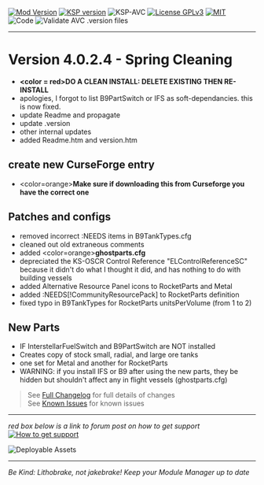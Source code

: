 <!-- ReleaseLayout.md v1.1.4.0
SimpleConstruction! (SLR)
created: 11 Aug 2018
updated: 01 Feb 2020 -->

[![Mod Version][shield:mod:static]][MOD:forum] 
[![KSP version][shield:ksp:static]][KSP:website] ![KSP-AVC][shield:kspavc] [![License GPLv3][shield:license]][LINK:license] [![][LOGO:mit]][LINK:license]  
![Code][shield:code:static] ![Validate AVC .version files][shield:avcvalid]  
***  
# Version 4.0.2.4 - Spring Cleaning  
- <B><color = red>DO A CLEAN INSTALL: DELETE EXISTING THEN RE-INSTALL</color></b>  
- apologies, I forgot to list B9PartSwitch or IFS as soft-dependancies. this is now fixed.
- update Readme and propagate  
- update .version  
- other internal updates  
- added Readme.htm and version.htm  
## create new CurseForge entry  
- <color=orange><b>Make sure if downloading this from Curseforge you have the correct one</b></color>  
## Patches and configs  
- removed incorrect :NEEDS items in B9TankTypes.cfg  
- cleaned out old extraneous comments  
- added <color=orange><b>ghostparts.cfg</b></color>  
- depreciated the KS-OSCR Control Reference "ELControlReferenceSC" because it didn't do what I thought it did, and has nothing to do with building vessels  
- added Alternative Resource Panel icons to RocketParts and Metal  
- added :NEEDS[!CommunityResourcePack] to RocketParts definition  
- fixed typo in B9TankTypes for RocketParts unitsPerVolume (from 1 to 2)
## New Parts 
- IF InterstellarFuelSwitch and B9PartSwitch are NOT installed
- Creates copy of stock small, radial, and large ore tanks
- one set for Metal and another for RocketParts
- WARNING: if you install IFS or B9 after using the new parts, they be hidden but shouldn't affect any in flight vessels (ghostparts.cfg)
> See [Full Changelog][MOD:changelog] for full details of changes  
> See [Known Issues][MOD:issues] for known issues   
***  
*red box below is a link to forum post on how to get support*  
[![How to get support][image:get-support]][thread:getsupport]

![][HERO:0]  
***

 *Be Kind: Lithobrake, not jakebrake! Keep your Module Manager up to date*

[MOD:license]:      https://github.com/zer0Kerbal/SimpleConstruction/blob/master/LICENSE
[MOD:issues]:       https://github.com/zer0Kerbal/SimpleConstruction/issues
[MOD:known]:        https://github.com/zer0Kerbal/SimpleConstruction/wiki/Known-Issues
[MOD:forum]:        https://forum.kerbalspaceprogram.com/index.php?/topic/191045-*
[MOD:changelog]:    https://raw.githubusercontent.com/zer0Kerbal/SimpleConstruction/master/Changelog.cfg
[KSP:website]:      http://kerbalspaceprogram.com/

<!-- static -->
[shield:mod:static]: https://img.shields.io/badge/Solar%20Science%20version-1.3.0.0-orange.svg?style=plastic
[shield:code:static]:https://img.shields.io/badge/CODE-%3C.NET%203.5%3E%20%3CUnity%202017.1.3p1%3E%20%3CC%23%3E-blue?style=plastic
[shield:ksp:static]: https://img.shields.io/badge/KSP%20version-1.8.1-3Cf.svg?style=plastic

[shield:mod:latest]: https://img.shields.io/github/v/release/zer0Kerbal/SimpleConstruction?include_prereleases?style=plastic
[shield:mod]: https://img.shields.io/endpoint?url=https://raw.githubusercontent.com/zer0Kerbal/SimpleConstruction/master/json/mod.json
[shield:ksp]: https://img.shields.io/endpoint?url=https://raw.githubusercontent.com/zer0Kerbal/SimpleConstruction/master/json/ksp.json
[shield:license]: https://img.shields.io/endpoint?url=https://raw.githubusercontent.com/zer0Kerbal/SimpleConstruction/master/json/license.json
[shield:code]: https://img.shields.io/endpoint?url=https://raw.githubusercontent.com/zer0Kerbal/SimpleConstruction/master/json/code.json  
[shield:kspavc]:     https://img.shields.io/badge/KSP-AVC--supported-brightgreen.svg?style=plastic
[shield:avcvalid]:    https://github.com/zer0Kerbal/SimpleConstruction/workflows/Validate%20AVC%20.version%20files/badge.svg  
  
[LINK:license]: https://raw.githubusercontent.com/zer0Kerbal/SimpleConstruction/master/License.txt "MIT"  

[image:get-support]:    https://i.postimg.cc/vHP6zmrw/image.png "Click here to be taken to a forum thread on how to get support" 
[thread:getsupport]: https://forum.kerbalspaceprogram.com/index.php?/topic/83212-* "Click here to be taken to a forum thread on how to get support"  

<!--- license logo urls -->
[LOGO:MIT]:   https://i.postimg.cc/bvjfsMP5/MIT-17x17.png "MIT"  

<!--- release graphic(s) -->
[HERO:0]: https: "Deployable Assets"

<!--
CC BY-NC-SA-4.0
zer0Kerbal
-->